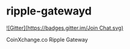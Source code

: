 ripple-gatewayd
===============
[![Gitter](https://badges.gitter.im/Join Chat.svg)](https://gitter.im/coinxchangeco/ripple-gatewayd?utm_source=badge&utm_medium=badge&utm_campaign=pr-badge&utm_content=badge)

CoinXchange.co Ripple Gateway 
